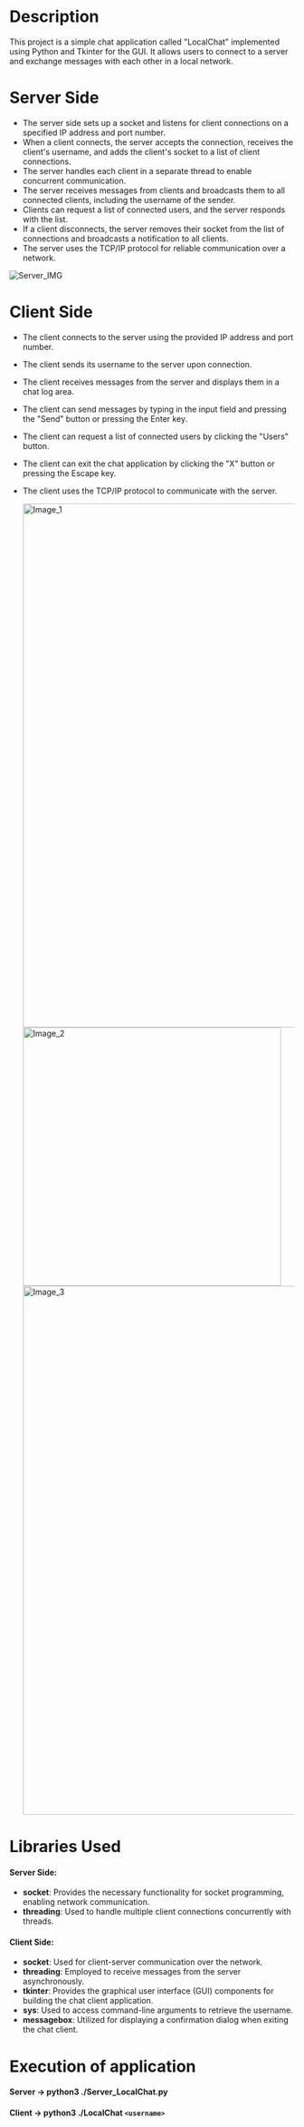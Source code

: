 # Description
This project is a simple chat application called "LocalChat" implemented using Python and Tkinter for the GUI. It allows users to connect to a server and exchange messages with each other in a local network.

# Server Side
- The server side sets up a socket and listens for client connections on a specified IP address and port number.
- When a client connects, the server accepts the connection, receives the client's username, and adds the client's socket to a list of client connections.
- The server handles each client in a separate thread to enable concurrent communication.
- The server receives messages from clients and broadcasts them to all connected clients, including the username of the sender.
- Clients can request a list of connected users, and the server responds with the list.
- If a client disconnects, the server removes their socket from the list of connections and broadcasts a notification to all clients.
- The server uses the TCP/IP protocol for reliable communication over a network.

![Server_IMG](https://github.com/Javierob02/LocalChat/assets/93495474/e6e956a2-5ef2-4c15-8e58-4b2acb763f95)

# Client Side
- The client connects to the server using the provided IP address and port number.
- The client sends its username to the server upon connection.
- The client receives messages from the server and displays them in a chat log area.
- The client can send messages by typing in the input field and pressing the "Send" button or pressing the Enter key.
- The client can request a list of connected users by clicking the "Users" button.
- The client can exit the chat application by clicking the "X" button or pressing the Escape key.
- The client uses the TCP/IP protocol to communicate with the server.

  <img width="924" alt="Image_1" src="https://github.com/Javierob02/LocalChat/assets/93495474/efc9def6-ec34-44dc-906a-4b410a6b7cae">

  <img width="456" alt="Image_2" src="https://github.com/Javierob02/LocalChat/assets/93495474/a5a40701-b146-4503-8cb6-1b99a29e1f56">

  <img width="933" alt="Image_3" src="https://github.com/Javierob02/LocalChat/assets/93495474/8d2afb0b-027b-4301-b876-bb10a79d2457">

# Libraries Used

#### Server Side:

- **socket**: Provides the necessary functionality for socket programming, enabling network communication.
- **threading**: Used to handle multiple client connections concurrently with threads.

#### Client Side:

- **socket**: Used for client-server communication over the network.
- **threading**: Employed to receive messages from the server asynchronously.
- **tkinter**: Provides the graphical user interface (GUI) components for building the chat client application.
- **sys**: Used to access command-line arguments to retrieve the username.
- **messagebox**: Utilized for displaying a confirmation dialog when exiting the chat client.

# Execution of application

#### Server -> python3 ./Server_LocalChat.py 

#### Client -> python3 ./LocalChat `<username>`



